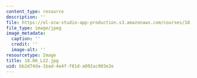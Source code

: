 ```yaml
---
content_type: resource
description: ''
file: https://ol-ocw-studio-app-production.s3.amazonaws.com/courses/18-06-linear-algebra-spring-2010/bb2d74da1bad4e4ff81da092ac903e2e_18.06_L22.jpg
file_type: image/jpeg
image_metadata:
  caption: ''
  credit: ''
  image-alt: ''
resourcetype: Image
title: 18.06_L22.jpg
uid: bb2d74da-1bad-4e4f-f81d-a092ac903e2e
---
```

